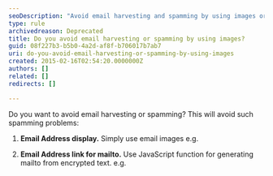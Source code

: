 ```yaml
---
seoDescription: "Avoid email harvesting and spamming by using images or JavaScript functions to conceal email addresses and prevent unwanted contacts."
type: rule
archivedreason: Deprecated
title: Do you avoid email harvesting or spamming by using images?
guid: 08f227b3-b5b0-4a2d-af8f-b706017b7ab7
uri: do-you-avoid-email-harvesting-or-spamming-by-using-images
created: 2015-02-16T02:54:20.0000000Z
authors: []
related: []
redirects: []

---
```


Do you want to avoid email harvesting or spamming? This will avoid such spamming problems:

1. **Email Address display.** Simply use email images e.g. 

2. **Email Address link for mailto.** Use JavaScript function for generating mailto from encrypted text. e.g.



<!--endintro-->
